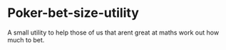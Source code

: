 Poker-bet-size-utility
======================

A small utility to help those of us that arent great at maths work out how much to bet.